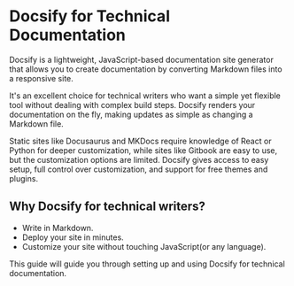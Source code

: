 # Docsify for Technical Documentation

Docsify is a lightweight, JavaScript-based documentation site generator that allows you to create documentation by converting Markdown files into a responsive site. 

It's an excellent choice for technical writers who want a simple yet flexible tool without dealing with complex build steps. Docsify renders your documentation on the fly, making updates as simple as changing a Markdown file.

Static sites like Docusaurus and MKDocs require knowledge of React or Python for deeper customization, while sites like Gitbook are easy to use, but the customization options are limited. Docsify gives access to easy setup, full control over customization, and support for free themes and plugins.

## Why Docsify for technical writers?

- Write in Markdown.
- Deploy your site in minutes.
- Customize your site without touching JavaScript(or any language).

This guide will guide you through setting up and using Docsify for technical documentation.